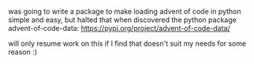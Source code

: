 was going to write a package to make loading advent of code in python simple and easy, but halted that when discovered the python package advent-of-code-data:
https://pypi.org/project/advent-of-code-data/

will only resume work on this if I find that doesn't suit my needs for some reason :)
